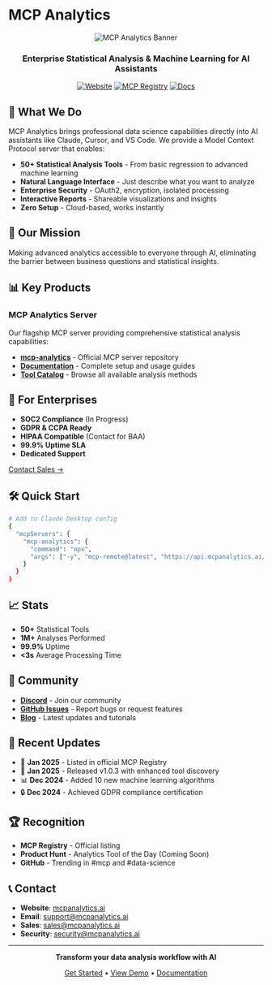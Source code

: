 # MCP Analytics

<div align="center">

![MCP Analytics Banner](https://mcpanalytics.ai/images/github-banner.png)

### Enterprise Statistical Analysis & Machine Learning for AI Assistants

[![Website](https://img.shields.io/badge/Website-mcpanalytics.ai-blue?style=for-the-badge)](https://mcpanalytics.ai)
[![MCP Registry](https://img.shields.io/badge/MCP_Registry-Listed-green?style=for-the-badge)](https://github.com/modelcontextprotocol/registry)
[![Docs](https://img.shields.io/badge/Docs-Available-orange?style=for-the-badge)](https://mcpanalytics.ai/docs)

</div>

## 🚀 What We Do

MCP Analytics brings professional data science capabilities directly into AI assistants like Claude, Cursor, and VS Code. We provide a Model Context Protocol server that enables:

- **50+ Statistical Analysis Tools** - From basic regression to advanced machine learning
- **Natural Language Interface** - Just describe what you want to analyze
- **Enterprise Security** - OAuth2, encryption, isolated processing
- **Interactive Reports** - Shareable visualizations and insights
- **Zero Setup** - Cloud-based, works instantly

## 🎯 Our Mission

Making advanced analytics accessible to everyone through AI, eliminating the barrier between business questions and statistical insights.

## 📊 Key Products

### MCP Analytics Server
Our flagship MCP server providing comprehensive statistical analysis capabilities:
- **[mcp-analytics](https://github.com/embeddedlayers/mcp-analytics)** - Official MCP server repository
- **[Documentation](https://mcpanalytics.ai/docs)** - Complete setup and usage guides
- **[Tool Catalog](https://mcpanalytics.ai/tools)** - Browse all available analysis methods

## 🏢 For Enterprises

- **SOC2 Compliance** (In Progress)
- **GDPR & CCPA Ready**
- **HIPAA Compatible** (Contact for BAA)
- **99.9% Uptime SLA**
- **Dedicated Support**

[Contact Sales →](mailto:sales@mcpanalytics.ai)

## 🛠️ Quick Start

```bash
# Add to Claude Desktop config
{
  "mcpServers": {
    "mcp-analytics": {
      "command": "npx",
      "args": ["-y", "mcp-remote@latest", "https://api.mcpanalytics.ai/auth0"]
    }
  }
}
```

## 📈 Stats

- **50+** Statistical Tools
- **1M+** Analyses Performed
- **99.9%** Uptime
- **<3s** Average Processing Time

## 🤝 Community

- **[Discord](https://discord.gg/mcpanalytics)** - Join our community
- **[GitHub Issues](https://github.com/embeddedlayers/mcp-analytics/issues)** - Report bugs or request features
- **[Blog](https://mcpanalytics.ai/blog)** - Latest updates and tutorials

## 📰 Recent Updates

- 🎉 **Jan 2025** - Listed in official MCP Registry
- 🚀 **Jan 2025** - Released v1.0.3 with enhanced tool discovery
- 📊 **Dec 2024** - Added 10 new machine learning algorithms
- 🔒 **Dec 2024** - Achieved GDPR compliance certification

## 🏆 Recognition

- **MCP Registry** - Official listing
- **Product Hunt** - Analytics Tool of the Day (Coming Soon)
- **GitHub** - Trending in #mcp and #data-science

## 📞 Contact

- **Website**: [mcpanalytics.ai](https://mcpanalytics.ai)
- **Email**: support@mcpanalytics.ai
- **Sales**: sales@mcpanalytics.ai
- **Security**: security@mcpanalytics.ai

---

<div align="center">

**Transform your data analysis workflow with AI**

[Get Started](https://mcpanalytics.ai/signup) • [View Demo](https://mcpanalytics.ai/demo) • [Documentation](https://mcpanalytics.ai/docs)

</div>